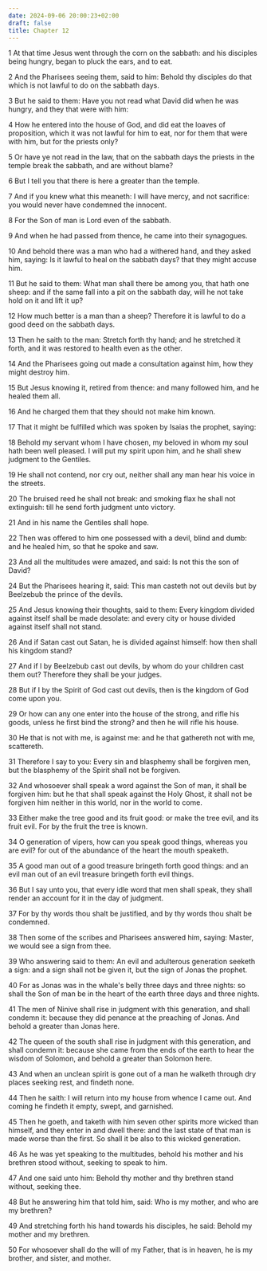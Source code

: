 ```yaml
---
date: 2024-09-06 20:00:23+02:00
draft: false
title: Chapter 12
---
```




1 At that time Jesus went through the corn on the sabbath: and his disciples being hungry, began to pluck the ears, and to eat.

2 And the Pharisees seeing them, said to him: Behold thy disciples do that which is not lawful to do on the sabbath days.

3 But he said to them: Have you not read what David did when he was hungry, and they that were with him:

4 How he entered into the house of God, and did eat the loaves of proposition, which it was not lawful for him to eat, nor for them that were with him, but for the priests only?

5 Or have ye not read in the law, that on the sabbath days the priests in the temple break the sabbath, and are without blame?

6 But I tell you that there is here a greater than the temple.

7 And if you knew what this meaneth: I will have mercy, and not sacrifice: you would never have condemned the innocent.

8 For the Son of man is Lord even of the sabbath.

9 And when he had passed from thence, he came into their synagogues.

10 And behold there was a man who had a withered hand, and they asked him, saying: Is it lawful to heal on the sabbath days? that they might accuse him.

11 But he said to them: What man shall there be among you, that hath one sheep: and if the same fall into a pit on the sabbath day, will he not take hold on it and lift it up?

12 How much better is a man than a sheep? Therefore it is lawful to do a good deed on the sabbath days.

13 Then he saith to the man: Stretch forth thy hand; and he stretched it forth, and it was restored to health even as the other.

14 And the Pharisees going out made a consultation against him, how they might destroy him.

15 But Jesus knowing it, retired from thence: and many followed him, and he healed them all.

16 And he charged them that they should not make him known.

17 That it might be fulfilled which was spoken by Isaias the prophet, saying:

18 Behold my servant whom I have chosen, my beloved in whom my soul hath been well pleased. I will put my spirit upon him, and he shall shew judgment to the Gentiles.

19 He shall not contend, nor cry out, neither shall any man hear his voice in the streets.

20 The bruised reed he shall not break: and smoking flax he shall not extinguish: till he send forth judgment unto victory.

21 And in his name the Gentiles shall hope.

22 Then was offered to him one possessed with a devil, blind and dumb: and he healed him, so that he spoke and saw.

23 And all the multitudes were amazed, and said: Is not this the son of David?

24 But the Pharisees hearing it, said: This man casteth not out devils but by Beelzebub the prince of the devils.

25 And Jesus knowing their thoughts, said to them: Every kingdom divided against itself shall be made desolate: and every city or house divided against itself shall not stand.

26 And if Satan cast out Satan, he is divided against himself: how then shall his kingdom stand?

27 And if I by Beelzebub cast out devils, by whom do your children cast them out? Therefore they shall be your judges.

28 But if I by the Spirit of God cast out devils, then is the kingdom of God come upon you.

29 Or how can any one enter into the house of the strong, and rifle his goods, unless he first bind the strong? and then he will rifle his house.

30 He that is not with me, is against me: and he that gathereth not with me, scattereth.

31 Therefore I say to you: Every sin and blasphemy shall be forgiven men, but the blasphemy of the Spirit shall not be forgiven.

32 And whosoever shall speak a word against the Son of man, it shall be forgiven him: but he that shall speak against the Holy Ghost, it shall not be forgiven him neither in this world, nor in the world to come.

33 Either make the tree good and its fruit good: or make the tree evil, and its fruit evil. For by the fruit the tree is known.

34 O generation of vipers, how can you speak good things, whereas you are evil? for out of the abundance of the heart the mouth speaketh.

35 A good man out of a good treasure bringeth forth good things: and an evil man out of an evil treasure bringeth forth evil things.

36 But I say unto you, that every idle word that men shall speak, they shall render an account for it in the day of judgment.

37 For by thy words thou shalt be justified, and by thy words thou shalt be condemned.

38 Then some of the scribes and Pharisees answered him, saying: Master, we would see a sign from thee.

39 Who answering said to them: An evil and adulterous generation seeketh a sign: and a sign shall not be given it, but the sign of Jonas the prophet.

40 For as Jonas was in the whale's belly three days and three nights: so shall the Son of man be in the heart of the earth three days and three nights.

41 The men of Ninive shall rise in judgment with this generation, and shall condemn it: because they did penance at the preaching of Jonas. And behold a greater than Jonas here.

42 The queen of the south shall rise in judgment with this generation, and shall condemn it: because she came from the ends of the earth to hear the wisdom of Solomon, and behold a greater than Solomon here.

43 And when an unclean spirit is gone out of a man he walketh through dry places seeking rest, and findeth none.

44 Then he saith: I will return into my house from whence I came out. And coming he findeth it empty, swept, and garnished.

45 Then he goeth, and taketh with him seven other spirits more wicked than himself, and they enter in and dwell there: and the last state of that man is made worse than the first. So shall it be also to this wicked generation.

46 As he was yet speaking to the multitudes, behold his mother and his brethren stood without, seeking to speak to him.

47 And one said unto him: Behold thy mother and thy brethren stand without, seeking thee.

48 But he answering him that told him, said: Who is my mother, and who are my brethren?

49 And stretching forth his hand towards his disciples, he said: Behold my mother and my brethren.

50 For whosoever shall do the will of my Father, that is in heaven, he is my brother, and sister, and mother.


